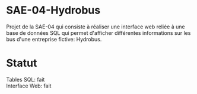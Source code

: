 # SAE-04-Hydrobus

Projet de la SAE-04 qui consiste à réaliser une interface web reliée à une base de données SQL qui permet d'afficher différentes informations sur les bus d'une entreprise fictive: Hydrobus.

# Statut

Tables SQL: fait  
Interface Web: fait
